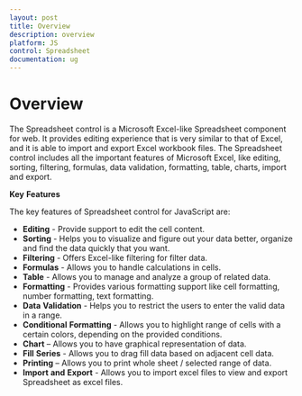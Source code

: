 ```yaml
---
layout: post
title: Overview 
description: overview
platform: JS
control: Spreadsheet
documentation: ug
---
```

# Overview

The Spreadsheet control is a Microsoft Excel-like Spreadsheet component for web. It provides editing experience that is very similar to that of Excel, and it is able to import and export Excel workbook files. The Spreadsheet control includes all the important features of Microsoft Excel, like editing, sorting, filtering, formulas, data validation, formatting, table, charts, import and export.

**Key** **Features**

The key features of Spreadsheet control for JavaScript are:

* **Editing** - Provide support to edit the cell content.
* **Sorting** - Helps you to visualize and figure out your data better, organize and find the data quickly that you want.
* **Filtering** - Offers Excel-like filtering for filter data.
* **Formulas** - Allows you to handle calculations in cells.
* **Table** - Allows you to manage and analyze a group of related data.
* **Formatting** - Provides various formatting support like cell formatting, number formatting, text formatting.
* **Data** **Validation** - Helps you to restrict the users to enter the valid data in a range.
* **Conditional** **Formatting** - Allows you to highlight range of cells with a certain colors, depending on the provided conditions.
* **Chart** – Allows you to have graphical representation of data.
* **Fill** **Series** - Allows you to drag fill data based on adjacent cell data.
* **Printing** – Allows you to print whole sheet / selected range of data.
* **Import** **and** **Export** -  Allows you to import excel files to view and export Spreadsheet as excel files.

